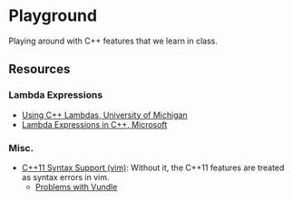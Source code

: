 # Playground
Playing around with C++ features that we learn in class.

## Resources
### Lambda Expressions
* [Using C++ Lambdas, University of Michigan](http://umich.edu/~eecs381/handouts/Lambda.pdf)
* [Lambda Expressions in C++, Microsoft](https://docs.microsoft.com/en-us/cpp/cpp/lambda-expressions-in-cpp?view=vs-2019)

### Misc.
* [C++11 Syntax Support (vim)](https://vimawesome.com/plugin/c-11-syntax-support): Without it, the C++11 features are treated as syntax errors in vim.
    * [Problems with Vundle](https://github.com/VundleVim/Vundle.vim/issues/642)
